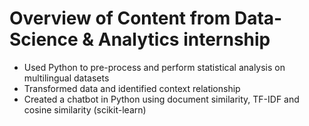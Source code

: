 # Overview of Content from Data-Science & Analytics internship 
- Used Python to pre-process and perform statistical analysis on multilingual datasets 
- Transformed data and identified context relationship 
- Created a chatbot in Python using document similarity, TF-IDF and cosine similarity (scikit-learn)
